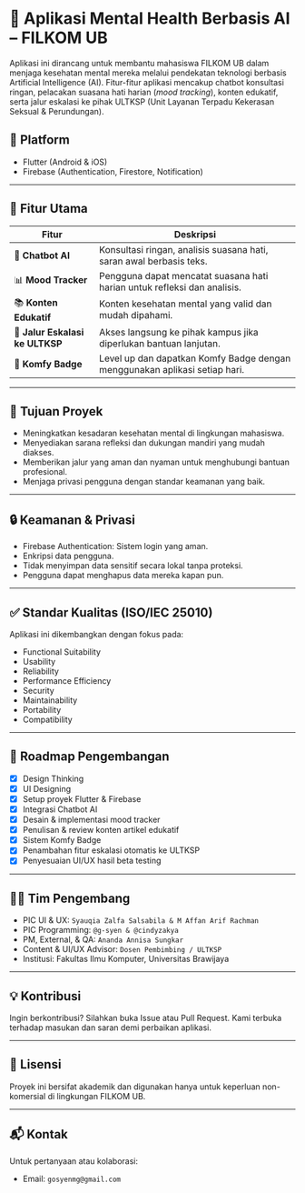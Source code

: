 # 🧠 Aplikasi Mental Health Berbasis AI – FILKOM UB

Aplikasi ini dirancang untuk membantu mahasiswa FILKOM UB dalam menjaga kesehatan mental mereka melalui pendekatan teknologi berbasis Artificial Intelligence (AI). Fitur-fitur aplikasi mencakup chatbot konsultasi ringan, pelacakan suasana hati harian (*mood tracking*), konten edukatif, serta jalur eskalasi ke pihak ULTKSP (Unit Layanan Terpadu Kekerasan Seksual & Perundungan).

## 📱 Platform
- Flutter (Android & iOS)
- Firebase (Authentication, Firestore, Notification)

---

## 🎯 Fitur Utama

| Fitur | Deskripsi |
|-------|-----------|
| 🤖 **Chatbot AI** | Konsultasi ringan, analisis suasana hati, saran awal berbasis teks. |
| 📊 **Mood Tracker** | Pengguna dapat mencatat suasana hati harian untuk refleksi dan analisis. |
| 📚 **Konten Edukatif** | Konten kesehatan mental yang valid dan mudah dipahami. |
| 🚨 **Jalur Eskalasi ke ULTKSP** | Akses langsung ke pihak kampus jika diperlukan bantuan lanjutan. |
| 📛 **Komfy Badge** | Level up dan dapatkan Komfy Badge dengan menggunakan aplikasi setiap hari. |

---

## 📌 Tujuan Proyek

- Meningkatkan kesadaran kesehatan mental di lingkungan mahasiswa.
- Menyediakan sarana refleksi dan dukungan mandiri yang mudah diakses.
- Memberikan jalur yang aman dan nyaman untuk menghubungi bantuan profesional.
- Menjaga privasi pengguna dengan standar keamanan yang baik.

---

## 🔒 Keamanan & Privasi
- Firebase Authentication: Sistem login yang aman.
- Enkripsi data pengguna.
- Tidak menyimpan data sensitif secara lokal tanpa proteksi.
- Pengguna dapat menghapus data mereka kapan pun.

---

## ✅ Standar Kualitas (ISO/IEC 25010)

Aplikasi ini dikembangkan dengan fokus pada:
- Functional Suitability
- Usability
- Reliability
- Performance Efficiency
- Security
- Maintainability
- Portability
- Compatibility

---

## 📆 Roadmap Pengembangan

- [x] Design Thinking
- [x] UI Designing
- [x] Setup proyek Flutter & Firebase
- [x] Integrasi Chatbot AI
- [x] Desain & implementasi mood tracker
- [x] Penulisan & review konten artikel edukatif
- [x] Sistem Komfy Badge
- [x] Penambahan fitur eskalasi otomatis ke ULTKSP
- [x] Penyesuaian UI/UX hasil beta testing

---

## 👨‍💻 Tim Pengembang

- PIC UI & UX: `Syauqia Zalfa Salsabila & M Affan Arif Rachman` 
- PIC Programming: `@g-syen & @cindyzakya`
- PM, External, & QA: `Ananda Annisa Sungkar `
- Content & UI/UX Advisor: `Dosen Pembimbing / ULTKSP`
- Institusi: Fakultas Ilmu Komputer, Universitas Brawijaya

---

## 💡 Kontribusi
Ingin berkontribusi? Silahkan buka Issue atau Pull Request. Kami terbuka terhadap masukan dan saran demi perbaikan aplikasi.

---

## 📄 Lisensi

Proyek ini bersifat akademik dan digunakan hanya untuk keperluan non-komersial di lingkungan FILKOM UB.

---

## 📬 Kontak
Untuk pertanyaan atau kolaborasi:
- Email: `gosyenmg@gmail.com`

